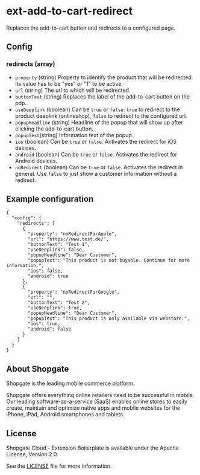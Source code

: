 # ext-add-to-cart-redirect
Replaces the add-to-cart button and redirects to a configured page.

## Config

### redirects (array)

- `property` (string) Property to identify the product that will be redirected. Its value has to be "yes" or "1" to be active.
- `url` (string) The url to which will be redirected.
- `buttonText` (string) Replaces the label of the add-to-cart button on the pdp.
- `useDeeplink` (boolean) Can be `true` or `false`. `true` to redirect to the product deeplink (onlineshop), `false` to redirect to the configured url.
- `popupHeadline` (string) Headline of the popup that will show up after clicking the add-to-cart button.
- `popupText`(string) Information text of the popup.
- `ios` (boolean) Can be `true` or `false`. Activates the redirect for iOS devices.
- `android` (boolean) Can be `true` or `false`. Activates the redirect for Android devices.
- `noRedirect` (boolean) Can be `true` or `false`. Activates the redirect in general. Use `false` to just show a customer information without a redirect.



## Example configuration

```
{
  "config": {
    "redirects": [
      {
        "property": "noRedirectForApple",
        "url": "https://www.test.de/",
        "buttonText": "Test 1",
        "useDeeplink": false,
        "popupHeadline": "Dear Customer",
        "popupText": "This product is not buyable. Continue for more information.",
        "ios": false,
        "android": true
      },
      {
        "property": "noRedirectForGoogle",
        "url": "",
        "buttonText": "Test 2",
        "useDeeplink": true,
        "popupHeadline": "Dear Customer",
        "popupText": "This product is only available via webstore.",
        "ios": true,
        "android": false
      }
    ]
  }
}
```


## About Shopgate

Shopgate is the leading mobile commerce platform.

Shopgate offers everything online retailers need to be successful in mobile. Our leading
software-as-a-service (SaaS) enables online stores to easily create, maintain and optimize native
apps and mobile websites for the iPhone, iPad, Android smartphones and tablets.


## License

Shopgate Cloud - Extension Boilerplate is available under the Apache License, Version 2.0.

See the [LICENSE](./LICENSE) file for more information.

